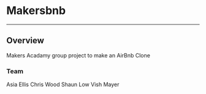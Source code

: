 # Makersbnb
----------

## Overview

Makers Acadamy group project to make an AirBnb Clone


### Team

Asia Ellis
Chris Wood
Shaun Low
Vish Mayer



